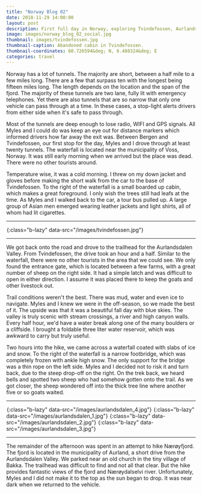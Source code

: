 ```yaml
---
title: "Norway Blog 02"
date: 2018-11-29 14:00:00
layout: post
description: First full day in Norway, exploring Tvindefossen, Aurlandsdalen and Nærøyfjord.
image: images/norway_blog_02_social.jpg
thumbnail: images/tvindefossen.jpg
thumbnail-caption: Abandoned cabin in Tvindefossen.
thumbnail-coordinates: 60.726594&deg; N, 6.488324&deg; E
categories: travel
---
```


Norway has a lot of tunnels. The majority are short, between a half mile to a few miles long. There are a few that surpass ten with the longest being fifteen miles long. The length depends on the location and the span of the fjord. The majority of these tunnels are two lane, fully lit with emergency telephones. Yet there are also tunnels that are so narrow that only one vehicle can pass through at a time. In these cases, a stop-light alerts drivers from either side when it's safe to pass through.

Most of the tunnels are deep enough to lose radio, WIFI and GPS signals. All Myles and I could do was keep an eye out for distance markers which informed drivers how far away the exit was. Between Bergen and Tvindefossen, our first stop for the day, Myles and I drove through at least twenty tunnels. The waterfall is located near the municipality of Voss, Norway. It was still early morning when we arrived but the place was dead. There were no other tourists around.

Temperature wise, it was a cold morning. I threw on my down jacket and gloves before making the short walk from the car to the base of Tvindefossen. To the right of the waterfall is a small boarded up cabin, which makes a great foreground. I only wish the trees still had leafs at the time. As Myles and I walked back to the car, a tour bus pulled up. A large group of Asian men emerged wearing leather jackets and light shirts, all of whom had lit cigarettes.

---

![Abandoned cabin by Tvindefossen](data:image/gif;base64,R0lGODlhAQABAAAAACH5BAEKAAEALAAAAAABAAEAAAICTAEAOw==){:class="b-lazy" data-src="/images/tvindefossen.jpg"}

---

We got back onto the road and drove to the trailhead for the Aurlandsdalen Valley. From Tvindefossen, the drive took an hour and a half. Similar to the waterfall, there were no other tourists in the area that we could see. We only found the entrance gate, which is located between a few farms, with a great number of sheep on the right side. It had a simple latch and was difficult to open in either direction. I assume it was placed there to keep the goats and other livestock out.

Trail conditions weren't the best. There was mud, water and even ice to navigate. Myles and I knew we were in the off-season, so we made the best of it. The upside was that it was a beautiful fall day with blue skies. The valley is truly scenic with stream crossings, a river and high canyon walls. Every half hour, we'd have a water break along one of the many boulders or a cliffside. I brought a foldable three liter water reservoir, which was awkward to carry but truly useful.

Two hours into the hike, we came across a waterfall coated with slabs of ice and snow. To the right of the waterfall is a narrow footbridge, which was completely frozen with ankle high snow. The only support for the bridge was a thin rope on the left side. Myles and I decided not to risk it and turn back, due to the steep drop-off on the right. On the trek back, we heard bells and spotted two sheep who had somehow gotten onto the trail. As we got closer, the sheep wondered off into the thick tree line where another five or so goats waited.

---

![Myles Kedrowski in Aurlandsdalen.](data:image/gif;base64,R0lGODlhAQABAAAAACH5BAEKAAEALAAAAAABAAEAAAICTAEAOw==){:class="b-lazy" data-src="/images/aurlandsdalen_4.jpg"}
![Myles Kedrowski in Aurlandsdalen.](data:image/gif;base64,R0lGODlhAQABAAAAACH5BAEKAAEALAAAAAABAAEAAAICTAEAOw==){:class="b-lazy" data-src="/images/aurlandsdalen_1.jpg"}
![Myles Kedrowski in Aurlandsdalen.](data:image/gif;base64,R0lGODlhAQABAAAAACH5BAEKAAEALAAAAAABAAEAAAICTAEAOw==){:class="b-lazy" data-src="/images/aurlandsdalen_2.jpg"}
![Icy waterfall in Aurlandsdalen.](data:image/gif;base64,R0lGODlhAQABAAAAACH5BAEKAAEALAAAAAABAAEAAAICTAEAOw==){:class="b-lazy" data-src="/images/aurlandsdalen_3.jpg"}

---

The remainder of the afternoon was spent in an attempt to hike Nærøyfjord. The fjord is located in the municipality of Aurland, a short drive from the Aurlandsdalen Valley. We parked near an old church in the tiny village of Bakka. The trailhead was difficult to find and not all that clear. But the hike provides fantastic views of the fjord and Nærøydalselvi river. Unfortunately, Myles and I did not make it to the top as the sun began to drop. It was near dark when we returned to the vehicle.